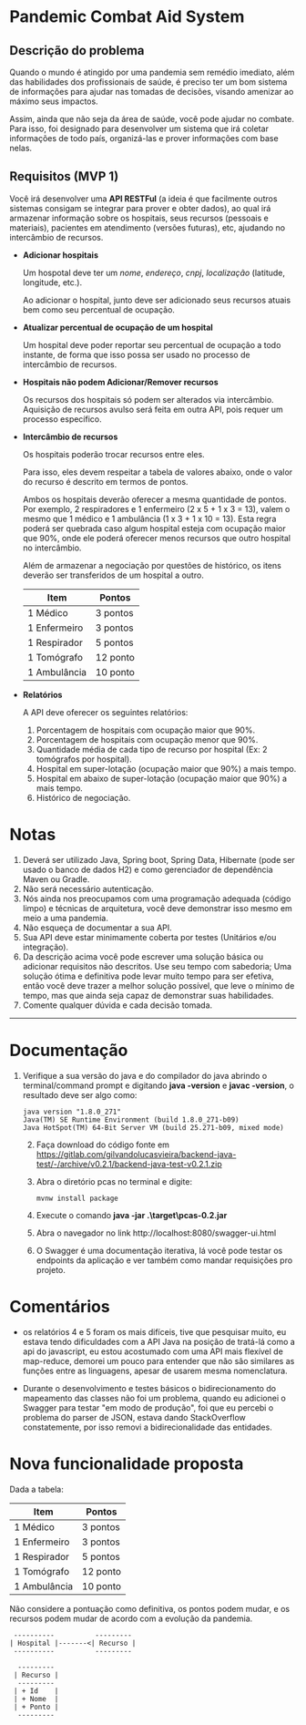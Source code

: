 # Pandemic Combat Aid System

## Descrição do problema

Quando o mundo é atingido por uma pandemia sem remédio imediato, além das habilidades dos profissionais de saúde, é preciso ter um bom sistema de informações para ajudar nas tomadas de decisões, visando amenizar ao máximo seus impactos.

Assim, ainda que não seja da área de saúde, você pode ajudar no combate. Para isso,  foi designado para desenvolver um sistema que irá coletar informações de todo país, organizá-las e prover informações com base nelas.

## Requisitos (MVP 1)

Você irá desenvolver uma **API RESTFul** (a ideia é que facilmente outros sistemas consigam se integrar para prover e obter dados), ao qual irá armazenar informação sobre os hospitais, seus recursos (pessoais e materiais), pacientes em atendimento (versões futuras), etc, ajudando no intercâmbio de recursos.

* **Adicionar hospitais**

  Um hospotal deve ter um *nome*, *endereço*, *cnpj*, *localização* (latitude, longitude, etc.).

  Ao adicionar o hospital, junto deve ser adicionado seus recursos atuais bem como seu percentual de ocupação.

* **Atualizar percentual de ocupação de um hospital**

  Um hospital deve poder reportar seu percentual de ocupação a todo instante, de forma que isso possa ser usado no processo de intercâmbio de recursos.

* **Hospitais não podem Adicionar/Remover recursos**

  Os recursos dos hospitais só podem ser alterados via intercâmbio. Aquisição de recursos avulso será feita em outra API, pois requer um processo específico.

* **Intercâmbio de recursos**

  Os hospitais poderão trocar recursos entre eles.

  Para isso, eles devem respeitar a tabela de valores abaixo, onde o valor do recurso é descrito em termos de pontos.

  Ambos os hospitais deverão oferecer a mesma quantidade de pontos. Por exemplo, 2 respiradores e 1 enfermeiro (2 x 5 + 1 x 3 = 13), valem o mesmo que 1 médico e 1 ambulância (1 x 3 + 1 x 10 = 13).
  Esta regra poderá ser quebrada caso algum hospital esteja com ocupação maior que 90%, onde ele poderá oferecer menos recursos que outro hospital no intercâmbio.

  Além de armazenar a negociação por questões de histórico, os itens deverão ser transferidos de um hospital a outro.

  | Item         | Pontos    |
  |------------- |-----------|
  | 1 Médico     |  3 pontos |
  | 1 Enfermeiro |  3 pontos |
  | 1 Respirador |  5 pontos |
  | 1 Tomógrafo  | 12 ponto  |
  | 1 Ambulância | 10 ponto  |

* **Relatórios**

  A API deve oferecer os seguintes relatórios:

  1. Porcentagem de hospitais com ocupação maior que 90%.
  2. Porcentagem de hospitais com ocupação menor que 90%.
  3. Quantidade média de cada tipo de recurso por hospital (Ex: 2 tomógrafos por hospital).
  4. Hospital em super-lotação (ocupação maior que 90%) a mais tempo.
  5. Hospital em abaixo de super-lotação (ocupação maior que 90%) a mais tempo.
  6. Histórico de negociação.

# Notas

1. Deverá ser utilizado Java, Spring boot, Spring Data, Hibernate (pode ser usado o banco de dados H2) e como gerenciador de dependência Maven ou Gradle.
2. Não será necessário autenticação.
3. Nós ainda nos preocupamos com uma programação adequada (código limpo) e técnicas de arquitetura, você deve demonstrar isso mesmo em meio a uma pandemia.
4. Não esqueça de documentar a sua API.
5. Sua API deve estar minimamente coberta por testes (Unitários e/ou integração).
6. Da descrição acima você pode escrever uma solução básica ou adicionar requisitos não descritos. Use seu tempo com sabedoria; Uma solução ótima e definitiva pode levar muito tempo para ser efetiva, então você deve trazer a melhor solução possível, que leve o mínimo de tempo, mas que ainda seja capaz de demonstrar suas habilidades.
7. Comente qualquer dúvida e cada decisão tomada.

---

# Documentação

1. Verifique a sua versão do java e do compilador do java abrindo o terminal/command prompt e digitando **java -version** e **javac -version**, o resultado deve ser algo como:

   ````
   java version "1.8.0_271"
   Java(TM) SE Runtime Environment (build 1.8.0_271-b09)
   Java HotSpot(TM) 64-Bit Server VM (build 25.271-b09, mixed mode)
   ````

   2. Faça download do código fonte em https://gitlab.com/gilvandolucasvieira/backend-java-test/-/archive/v0.2.1/backend-java-test-v0.2.1.zip

   3. Abra o diretório pcas no terminal e digite:

      ```
      mvnw install package
      ```

   4.  Execute o comando **java -jar .\target\pcas-0.2.jar**

   5. Abra o navegador no link http://localhost:8080/swagger-ui.html

   6. O Swagger é uma documentação iterativa, lá você pode testar os endpoints da aplicação e ver também como mandar requisições pro projeto.

      


# Comentários

- os relatórios 4 e 5 foram os mais difíceis, tive que pesquisar muito, eu estava tendo dificuldades com a API Java na posição de tratá-lá como a api do javascript, eu estou acostumado com uma API mais flexível de map-reduce, demorei um pouco para entender que não são similares as funções entre as linguagens, apesar de usarem mesma nomenclatura.

- Durante o desenvolvimento e testes básicos o bidirecionamento do mapeamento das classes não foi um problema, quando eu adicionei o Swagger para testar "em modo de produção", foi que eu percebi o problema do parser de JSON, estava dando StackOverflow constatemente, por isso removi a bidirecionalidade das entidades.

  

# Nova funcionalidade proposta

Dada a tabela:

| Item         | Pontos   |
| ------------ | -------- |
| 1 Médico     | 3 pontos |
| 1 Enfermeiro | 3 pontos |
| 1 Respirador | 5 pontos |
| 1 Tomógrafo  | 12 ponto |
| 1 Ambulância | 10 ponto |

Não considere a pontuação como definitiva, os pontos podem mudar, e os recursos podem mudar de acordo com a evolução da pandemia.

````
 ----------          ---------
| Hospital |-------<| Recurso |
 ----------          ---------
 
  ---------
 | Recurso |
  ---------
 | + Id    |
 | + Nome  |
 | + Ponto |
  ---------
````

